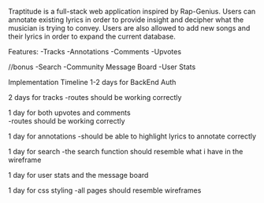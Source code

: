 Traptitude is a full-stack web application inspired by Rap-Genius. Users can annotate existing lyrics in order to provide insight and decipher what the musician is trying to convey. Users are also allowed to add new songs and their lyrics in order to expand the current database.

Features:
  -Tracks
  -Annotations
  -Comments
  -Upvotes

  //bonus
  -Search
  -Community Message Board
  -User Stats


Implementation Timeline
1-2 days for BackEnd Auth

2 days for tracks
  -routes should be working correctly

1 day for both upvotes and comments  
  -routes should be working correctly

1 day for annotations
  -should be able to highlight lyrics to annotate correctly

1 day for search
  -the search function should resemble what i have in the wireframe

1 day for user stats and the message board   

1 day for css styling
  -all pages should resemble wireframes
